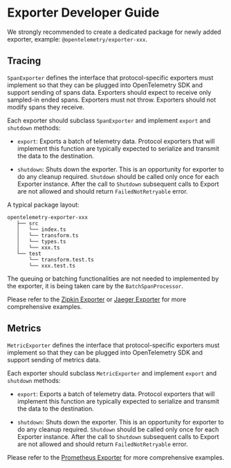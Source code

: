 # Exporter Developer Guide

We strongly recommended to create a dedicated package for newly added exporter, example: `@opentelemetry/exporter-xxx`.

## Tracing

`SpanExporter` defines the interface that protocol-specific exporters must implement so that they can be plugged into OpenTelemetry SDK and support sending of spans data. Exporters should expect to receive only sampled-in ended spans. Exporters must not throw. Exporters should not modify spans they receive.

Each exporter should subclass `SpanExporter` and implement `export` and `shutdown` methods:

- `export`: Exports a batch of telemetry data. Protocol exporters that will implement this function are typically expected to serialize and transmit the data to the destination.

- `shutdown`: Shuts down the exporter. This is an opportunity for exporter to do any cleanup required. `Shutdown` should be called only once for each Exporter instance. After the call to `Shutdown` subsequent calls to Export are not allowed and should return `FailedNotRetryable` error.

A typical package layout:

```
opentelemetry-exporter-xxx
   ├── src
   │   └── index.ts
   │   └── transform.ts
   │   └── types.ts
   │   └── xxx.ts
   └── test
       └── transform.test.ts
       └── xxx.test.ts
```

The queuing or batching functionalities are not needed to implemented by the exporter, it is being taken care by the `BatchSpanProcessor`.

Please refer to the [Zipkin Exporter][zipkin-exporter] or [Jaeger Exporter][jaeger-exporter] for more comprehensive examples.

## Metrics

`MetricExporter` defines the interface that protocol-specific exporters must implement so that they can be plugged into OpenTelemetry SDK and support sending of metrics data.

Each exporter should subclass `MetricExporter` and implement `export` and `shutdown` methods:

- `export`: Exports a batch of telemetry data. Protocol exporters that will implement this function are typically expected to serialize and transmit the data to the destination.

- `shutdown`: Shuts down the exporter. This is an opportunity for exporter to do any cleanup required. `Shutdown` should be called only once for each Exporter instance. After the call to `Shutdown` subsequent calls to Export are not allowed and should return `FailedNotRetryable` error.

Please refer to the [Prometheus Exporter][prometheus-exporter] for more comprehensive examples.

[zipkin-exporter]: https://github.com/open-telemetry/opentelemetry-js/blob/master/packages/opentelemetry-exporter-zipkin/src/zipkin.ts
[jaeger-exporter]: https://github.com/open-telemetry/opentelemetry-js/blob/master/packages/opentelemetry-exporter-jaeger/src/jaeger.ts
[prometheus-exporter]: https://github.com/open-telemetry/opentelemetry-js/blob/master/packages/opentelemetry-exporter-prometheus/src/prometheus.ts
